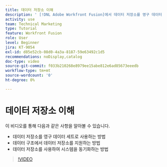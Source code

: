 ```yaml
---
title: 데이터 저장소 이해
description: ' [!DNL Adobe Workfront Fusion]에서 데이터 저장소를 영구 데이터 세트로 사용하는 방법과 데이터 구조에서 데이터 저장소를 지원하는 방법에 대해 알아봅니다.'
activity: use
team: Technical Marketing
type: Tutorial
feature: Workfront Fusion
role: User
level: Beginner
jira: KT-9054
exl-id: d85e52cb-08d0-4a3a-8187-59e63492c1d5
recommendations: noDisplay,catalog
doc-type: video
source-git-commit: f033b210268e8979ee15abe812e6ad85673eeedb
workflow-type: tm+mt
source-wordcount: '0'
ht-degree: 0%

---
```


# 데이터 저장소 이해

이 비디오를 통해 다음과 같은 사항을 알아볼 수 있습니다.

* 데이터 저장소를 영구 데이터 세트로 사용하는 방법
* 데이터 구조에서 데이터 저장소를 지원하는 방법
* 데이터 저장소를 사용하여 시스템을 동기화하는 방법

>[!VIDEO](https://video.tv.adobe.com/v/335295/?quality=12&learn=on)
